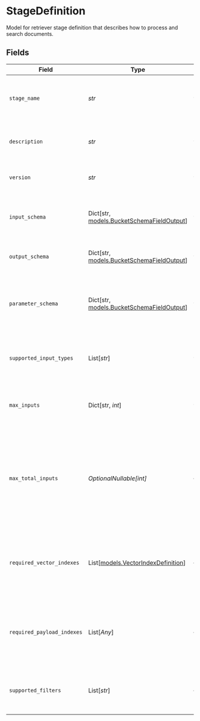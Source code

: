 # StageDefinition

Model for retriever stage definition that describes how to process and search documents.


## Fields

| Field                                                                                                                                              | Type                                                                                                                                               | Required                                                                                                                                           | Description                                                                                                                                        |
| -------------------------------------------------------------------------------------------------------------------------------------------------- | -------------------------------------------------------------------------------------------------------------------------------------------------- | -------------------------------------------------------------------------------------------------------------------------------------------------- | -------------------------------------------------------------------------------------------------------------------------------------------------- |
| `stage_name`                                                                                                                                       | *str*                                                                                                                                              | :heavy_check_mark:                                                                                                                                 | Unique name identifying the stage type (e.g., 'knn_search', 'face_search')                                                                         |
| `description`                                                                                                                                      | *str*                                                                                                                                              | :heavy_check_mark:                                                                                                                                 | Human-readable explanation of what the stage does                                                                                                  |
| `version`                                                                                                                                          | *str*                                                                                                                                              | :heavy_check_mark:                                                                                                                                 | Version string for the stage definition (e.g., '1.0.0')                                                                                            |
| `input_schema`                                                                                                                                     | Dict[str, [models.BucketSchemaFieldOutput](../models/bucketschemafieldoutput.md)]                                                                  | :heavy_check_mark:                                                                                                                                 | Defines the data structure required from the retriever's overall input query                                                                       |
| `output_schema`                                                                                                                                    | Dict[str, [models.BucketSchemaFieldOutput](../models/bucketschemafieldoutput.md)]                                                                  | :heavy_check_mark:                                                                                                                                 | Defines the data structure produced by this stage                                                                                                  |
| `parameter_schema`                                                                                                                                 | Dict[str, [models.BucketSchemaFieldOutput](../models/bucketschemafieldoutput.md)]                                                                  | :heavy_check_mark:                                                                                                                                 | Defines the configurable parameters accepted by this stage instance (e.g., thresholds, limits)                                                     |
| `supported_input_types`                                                                                                                            | List[*str*]                                                                                                                                        | :heavy_check_mark:                                                                                                                                 | List of general data types the stage can process (e.g., ['text', 'vector'])                                                                        |
| `max_inputs`                                                                                                                                       | Dict[str, *int*]                                                                                                                                   | :heavy_check_mark:                                                                                                                                 | Specifies the maximum number of inputs allowed per type (e.g., {'text': 1})                                                                        |
| `max_total_inputs`                                                                                                                                 | *OptionalNullable[int]*                                                                                                                            | :heavy_minus_sign:                                                                                                                                 | Specifies the maximum total number of inputs allowed across all types defined in input_schema (e.g., 1 means only one input field can be provided) |
| `required_vector_indexes`                                                                                                                          | List[[models.VectorIndexDefinition](../models/vectorindexdefinition.md)]                                                                           | :heavy_minus_sign:                                                                                                                                 | List of vector index configurations that must exist in the target collections for this stage to function                                           |
| `required_payload_indexes`                                                                                                                         | List[*Any*]                                                                                                                                        | :heavy_minus_sign:                                                                                                                                 | List of payload index configurations (e.g., for specific field filtering) required in the target collections                                       |
| `supported_filters`                                                                                                                                | List[*str*]                                                                                                                                        | :heavy_minus_sign:                                                                                                                                 | List of filter operations supported by this stage (e.g., ['=', '>', '<'])                                                                          |